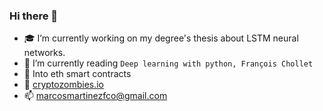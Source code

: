 ### Hi there 👋

- :mortar_board: I’m currently working on my degree's thesis about LSTM neural networks.
- :book: I’m currently reading ```Deep learning with python, François Chollet```
- 📃 Into eth smart contracts
- 🔬 [cryptozombies.io](https://cryptozombies.io)
- 📫 marcosmartinezfco@gmail.com
